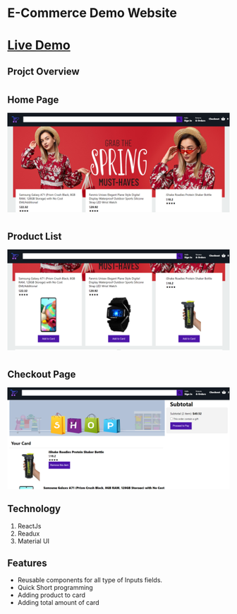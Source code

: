 # E-Commerce Demo Website
# [Live Demo](https://ecom-press.herokuapp.com/)
## Projct Overview
#
## Home Page
![Home Page](https://raw.githubusercontent.com/kuldeepvishwakarma05/ecom-demo-app/main/src/commponent/images/Capture1.PNG)
#
## Product List
![Home Page](https://raw.githubusercontent.com/kuldeepvishwakarma05/ecom-demo-app/main/src/commponent/images/Capture2.PNG)
#
## Checkout Page
![Home Page](https://raw.githubusercontent.com/kuldeepvishwakarma05/ecom-demo-app/main/src/commponent/images/Capture3.PNG)


## **Technology**

1. ReactJs
2. Readux
3. Material UI

## **Features**

* Reusable components for all type of Inputs fields.
* Quick Short programming 
* Adding product to card
* Adding total amount of card

